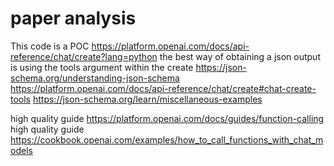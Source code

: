 # paper analysis 

This code is a POC
 https://platform.openai.com/docs/api-reference/chat/create?lang=python
 the best way of obtaining a json output is using the tools argument within the create
 https://json-schema.org/understanding-json-schema
 https://platform.openai.com/docs/api-reference/chat/create#chat-create-tools
 https://json-schema.org/learn/miscellaneous-examples

 high quality guide https://platform.openai.com/docs/guides/function-calling
 high quality guide https://cookbook.openai.com/examples/how_to_call_functions_with_chat_models
